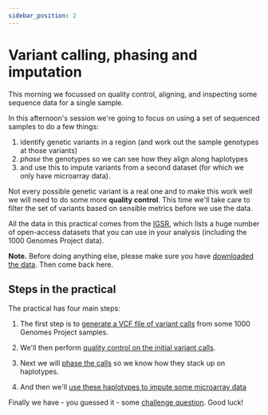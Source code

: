 ```yaml
---
sidebar_position: 2
---
```


# Variant calling, phasing and imputation

This morning we focussed on quality control, aligning, and inspecting some sequence data for a single sample.

In this afternoon's session we're going to focus on using a set of sequenced samples to do a few things:

1. identify genetic variants in a region (and work out the sample genotypes at those variants)
2. *phase* the genotypes so we can see how they align along haplotypes
3. and use this to impute variants from a second dataset (for which we only have microarray data).

Not every possible genetic variant is a real one and to make this work well we will need to do some
more **quality control**. This time we'll take care to filter the set of variants based on sensible
metrics before we use the data.

All the data in this practical comes from the [IGSR](https://www.internationalgenome.org), which
lists a huge number of open-access datasets that you can use in your analysis (including the 1000
Genomes Project data).

**Note.** Before doing anything else, please make sure you have [downloaded the data](Prerequisites.md).
Then come back here.

## Steps in the practical

The practical has four main steps:

1. The first step is to [generate a VCF file of variant calls](Variant_calling.md) from some 1000 Genomes Project samples.

2. We'll then perform [quality control on the initial variant calls](Variant_quality_control.md).

3. Next we will [phase the calls](phasing.md) so we know how they stack up on haplotypes.

4. And then we'll [use these haplotypes to impute some microarray data](imputation.md)

Finally we have - you guessed it - some [challenge question](Challenge_questions.md).  Good luck!

